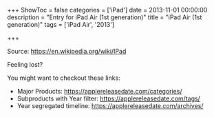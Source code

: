+++
ShowToc = false
categories = ['iPad']
date = 2013-11-01 00:00:00
description = "Entry for iPad Air (1st generation)"
title = "iPad Air (1st generation)"
tags = ['iPad Air', '2013']

+++

Source: https://en.wikipedia.org/wiki/IPad

Feeling lost?

You might want to checkout these links:
- Major Products: https://applereleasedate.com/categories/
- Subproducts with Year filter: https://applereleasedate.com/tags/
- Year segregated timeline: https://applereleasedate.com/archives/

